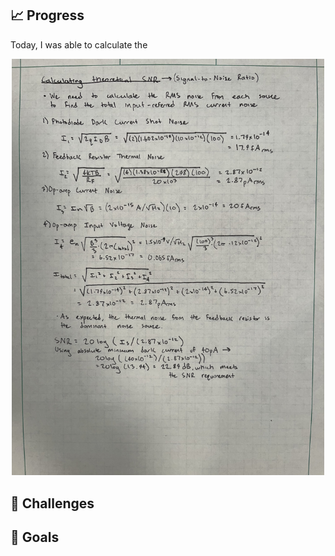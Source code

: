 ## 📈 Progress

Today, I was able to calculate the 

<p align="center">
 <img src="./Images/Day11.jpg" alt="Day11" width="500"/>
</p>

## 🧩 Challenges


## 🥅 Goals

